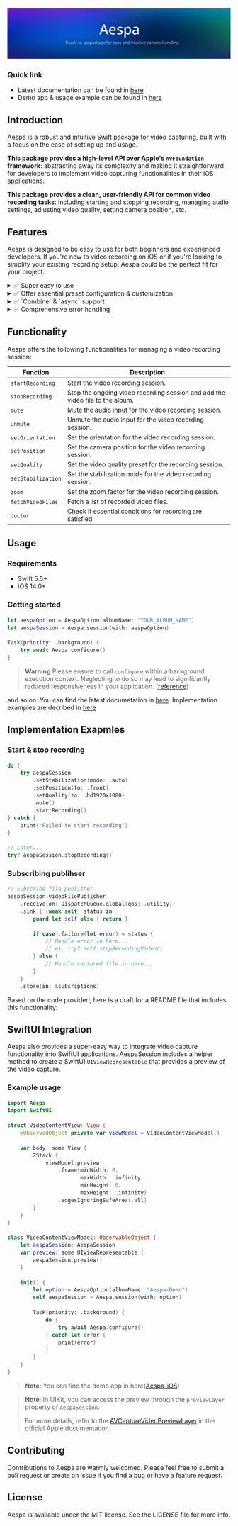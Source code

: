 ![Aespa. Ready-to-go package for easy and intuitive camera handling](Assets/header.jpg)

### Quick link
- Latest documentation can be found in [here](https://enebin.github.io/Aespa/documentation/aespa/)
- Demo app & usage example can be found in [here](https://github.com/enebin/Aespa-iOS/tree/main/Aespa-iOS)

## Introduction
Aespa is a robust and intuitive Swift package for video capturing, built with a focus on the ease of setting up and usage. 

**This package provides a high-level API over Apple's `AVFoundation` framework**: abstracting away its complexity and making it straightforward for developers to implement video capturing functionalities in their iOS applications.

**This package provides a clean, user-friendly API for common video recording tasks**: including starting and stopping recording, managing audio settings, adjusting video quality, setting camera position, etc.


## Features
Aespa is designed to be easy to use for both beginners and experienced developers.  If you're new to video recording on iOS or if you're looking to simplify your existing recording setup, Aespa could be the perfect fit for your project.

<details>
<summary> ✅ Super easy to use </summary>

*Before*
``` mermaid
graph LR
User --> RP["Permission Request"]
RP -- "Granted" --> AS["AVCaptureSession"]
AS -- "Connect" --> AI["AVCaptureVideoInput"]
AS -- "Connect" --> AIA["AVCaptureAudioInput"]
AS -- "Add" --> FO["AVCaptureFileOutput"]
FO --> PHCollectionListChangeRequest
```
**Aespa**
``` mermaid
graph LR
   User --"AespaOption"--> Aespa --"Aespa.configure()"--> Session
```

- Aespa provides an accessible API that abstracts the complexity of `AVFoundation`, allowing you to manage video capturing tasks with ease.

</details>

<details>
<summary> ✅ Offer essential preset configuration & customization </summary>

``` mermaid
graph TD
AS["AespaSession"]
AS --> RV["Recording a new video"]
AS --> Se["Change zoom, video quailty, camera position, ..."]
AS --> AV["Set options like stabilization, orientation ,..."]
AS --> D["Fetching asset files"]
```
- With Aespa, you can readily adjust a variety of settings. 
- For a higher degree of customization, it also supports the creation of custom tunings for the recording session, offering flexible control over your recording needs.

</details>

<details>
<summary> ✅ `Combine` & `async` support </summary>

``` mermaid
graph LR;
    A[Session update] -->|Trigger| B[previewLayerPublisher, ...]
    B -->|React to Changes| C[Subscribers]

		E[Background Thread] --Async--> F["Configure session"] --Finish--> A
```
- Aespa's API leverages Swift's latest concurrency model to provide asynchronous functions, ensuring smooth and efficient execution of tasks.
- Additionally, it is built with `Combine` in mind, enabling you to handle updates such as video output and preview layer  reactively using publishers and subscribers.

</details>

<details>
<summary> ✅ Comprehensive error handling </summary>

- The package provides comprehensive error handling, allowing you to build robust applications with minimal effort.

</details>

## Functionality
Aespa offers the following functionalities for managing a video recording session:


| Function                     | Description                                       |
|------------------------------|---------------------------------------------------|
| `startRecording`               | Start the video recording session.                  |
| `stopRecording`                | Stop the ongoing video recording session and add the video file to the album. |
| `mute`                         | Mute the audio input for the video recording session. |
| `unmute`                       | Unmute the audio input for the video recording session. |
| `setOrientation`               | Set the orientation for the video recording session. |
| `setPosition`                  | Set the camera position for the video recording session. |
| `setQuality`                   | Set the video quality preset for the recording session. |
| `setStabilization`             | Set the stabilization mode for the video recording session. |
| `zoom`                         | Set the zoom factor for the video recording session. |
| `fetchVideoFiles`              | Fetch a list of recorded video files.             |
| `doctor`                       | Check if essential conditions for recording are satisfied. |

## Usage
### Requirements
- Swift 5.5+
- iOS 14.0+

### Getting started
``` Swift
let aespaOption = AespaOption(albumName: "YOUR_ALBUM_NAME")
let aespaSession = Aespa.session(with: aespaOption)

Task(priority: .background) {
    try await Aespa.configure()
}
```
> **Warning**
> Please ensure to call `configure` within a background execution context. Neglecting to do so may lead to significantly reduced responsiveness in your application. ([reference](https://developer.apple.com/documentation/avfoundation/avcapturesession/1388185-startrunning))


and so on. You can find the latest documetation in [here](https://enebin.github.io/Aespa/documentation/aespa/)
.Implementation examples are decribed in [here](##Implementation-Exapmles)


## Implementation Exapmles
### Start & stop recording
``` Swift
do {
    try aespaSession
        .setStabilization(mode: .auto)
        .setPosition(to: .front)
        .setQuality(to: .hd1920x1080)
        .mute()
        .startRecording()
} catch {
    print("Failed to start recording")
}

// Later...
try? aespaSession.stopRecording()

```

### Subscribing publihser
``` Swift 
// Subscribe file publisher 
aespaSession.videoFilePublisher
    .receive(on: DispatchQueue.global(qos: .utility))
    .sink { [weak self] status in
        guard let self else { return }
        
        if case .failure(let error) = status {
            // Handle error in here...
            // ex. try? self.stopRecordingVideo()
        } else {
            // Handle captured file in here...
        }
    }
    .store(in: &subsriptions)
```
Based on the code provided, here is a draft for a README file that includes this functionality:

## SwiftUI Integration

Aespa also provides a super-easy way to integrate video capture functionality into SwiftUI applications. AespaSession includes a helper method to create a SwiftUI `UIViewRepresentable` that provides a preview of the video capture.

### Example usage

```swift
import Aespa
import SwiftUI

struct VideoContentView: View {
    @ObservedObject private var viewModel = VideoContentViewModel()
    
    var body: some View {
        ZStack {
            viewModel.preview
                .frame(minWidth: 0,
                       maxWidth: .infinity,
                       minHeight: 0,
                       maxHeight: .infinity)
                .edgesIgnoringSafeArea(.all)
        }
    }
}

class VideoContentViewModel: ObservableObject {
    let aespaSession: AespaSession
    var preview: some UIViewRepresentable {
        aespaSession.preview()
    }
    
    init() {
        let option = AespaOption(albumName: "Aespa-Demo")
        self.aespaSession = Aespa.session(with: option)
        
        Task(priority: .background) {
            do {
                try await Aespa.configure()
            } catch let error {
                print(error)
            }
        }
    }
}
```
> **Note**: You can find the demo app in here([Aespa-iOS](https://github.com/enebin/Aespa-iOS))

> **Note**: In UIKit, you can access the preview through the `previewLayer` property of `AespaSession`. 
> 
> For more details, refer to the [AVCaptureVideoPreviewLayer](https://developer.apple.com/documentation/avfoundation/avcapturevideopreviewlayer).in the official Apple documentation.

## Contributing
Contributions to Aespa are warmly welcomed. Please feel free to submit a pull request or create an issue if you find a bug or have a feature request.

## License
Aespa is available under the MIT license. See the LICENSE file for more info.
